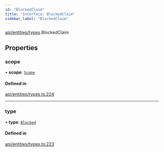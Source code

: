 ```yaml
---
id: "BlockedClaim"
title: "Interface: BlockedClaim"
sidebar_label: "BlockedClaim"
---
```


[api/entities/types](../../../../../modules/API/Entities/Types/Types.md).BlockedClaim

## Properties

### scope

• **scope**: [`Scope`](../Scope/Scope.md)

#### Defined in

[api/entities/types.ts:224](https://github.com/PolymeshAssociation/polymesh-sdk/blob/995f17653/src/api/entities/types.ts#L224)

___

### type

• **type**: [`Blocked`](../../../../../enums/API/Entities/Types/ClaimType/ClaimType.md#blocked)

#### Defined in

[api/entities/types.ts:223](https://github.com/PolymeshAssociation/polymesh-sdk/blob/995f17653/src/api/entities/types.ts#L223)

